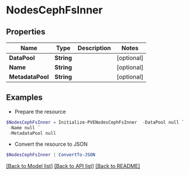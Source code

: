 # NodesCephFsInner
## Properties

Name | Type | Description | Notes
------------ | ------------- | ------------- | -------------
**DataPool** | **String** |  | [optional] 
**Name** | **String** |  | [optional] 
**MetadataPool** | **String** |  | [optional] 

## Examples

- Prepare the resource
```powershell
$NodesCephFsInner = Initialize-PVENodesCephFsInner  -DataPool null `
 -Name null `
 -MetadataPool null
```

- Convert the resource to JSON
```powershell
$NodesCephFsInner | ConvertTo-JSON
```

[[Back to Model list]](../README.md#documentation-for-models) [[Back to API list]](../README.md#documentation-for-api-endpoints) [[Back to README]](../README.md)

